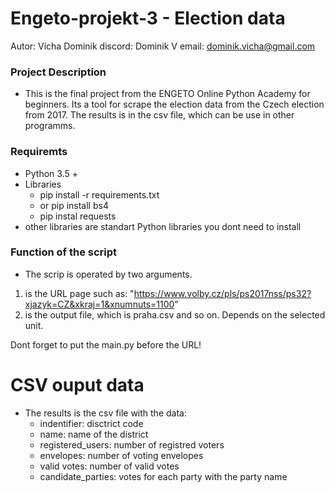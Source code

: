 # Engeto-projekt-3 - Election data 
Autor: Vícha Dominik 
discord: Dominik V
email: dominik.vicha@gmail.com

### Project Description ###
- This is the final project from the ENGETO Online Python Academy for beginners. Its a tool for scrape the election data from the Czech election from 2017. The results is in the csv file, which can be use in other programms. 


### Requiremts ###
- Python 3.5 + 
- Libraries
    - pip install -r requirements.txt 
    - or pip install bs4 
    - pip instal requests
- other libraries are standart Python libraries you dont need to install 

### Function of the script ###
- The scrip is operated by two arguments. 
1. is the URL page such as: "https://www.volby.cz/pls/ps2017nss/ps32?xjazyk=CZ&xkraj=1&xnumnuts=1100" 
2. is the output file, which is praha.csv and so on. Depends on the selected unit. 

Dont forget to put the main.py before the URL! 

# CSV ouput data ###
- The results is the csv file with the data: 
    - indentifier: disctrict code
    - name: name of the district 
    - registered_users: number of registred voters
    - envelopes: number of voting envelopes
    - valid votes: number of valid votes 
    - candidate_parties: votes for each party with the party name 


